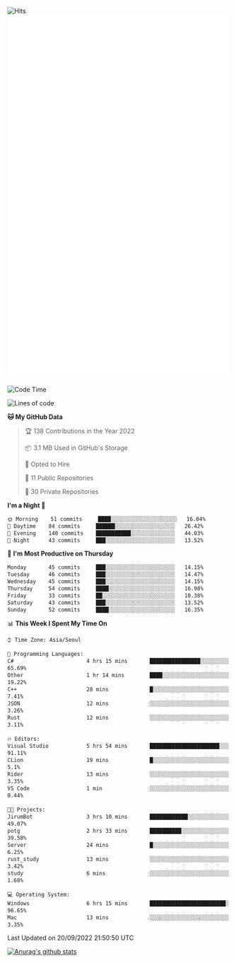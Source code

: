![Hits](https://hits.seeyoufarm.com/api/count/incr/badge.svg?url=https%3A%2F%2Fgithub.com%2Fkokose1234&count_bg=%2379C83D&title_bg=%23555555&icon=apple.svg&icon_color=%23E7E7E7&title=hits&edge_flat=false)
<br/>
![Metrics](https://github.com/kokose1234/kokose1234/blob/main/github-metrics.svg)

<!--START_SECTION:waka-->
![Code Time](http://img.shields.io/badge/Code%20Time-694%20hrs%2038%20mins-blue)

![Lines of code](https://img.shields.io/badge/From%20Hello%20World%20I%27ve%20Written-901%20Thousand%20lines%20of%20code-blue)

**🐱 My GitHub Data** 

> 🏆 138 Contributions in the Year 2022
 > 
> 📦 3.1 MB Used in GitHub's Storage 
 > 
> 💼 Opted to Hire
 > 
> 📜 11 Public Repositories 
 > 
> 🔑 30 Private Repositories  
 > 
**I'm a Night 🦉** 

```text
🌞 Morning    51 commits     ████░░░░░░░░░░░░░░░░░░░░░   16.04% 
🌆 Daytime    84 commits     ██████░░░░░░░░░░░░░░░░░░░   26.42% 
🌃 Evening    140 commits    ███████████░░░░░░░░░░░░░░   44.03% 
🌙 Night      43 commits     ███░░░░░░░░░░░░░░░░░░░░░░   13.52%

```
📅 **I'm Most Productive on Thursday** 

```text
Monday       45 commits     ███░░░░░░░░░░░░░░░░░░░░░░   14.15% 
Tuesday      46 commits     ███░░░░░░░░░░░░░░░░░░░░░░   14.47% 
Wednesday    45 commits     ███░░░░░░░░░░░░░░░░░░░░░░   14.15% 
Thursday     54 commits     ████░░░░░░░░░░░░░░░░░░░░░   16.98% 
Friday       33 commits     ██░░░░░░░░░░░░░░░░░░░░░░░   10.38% 
Saturday     43 commits     ███░░░░░░░░░░░░░░░░░░░░░░   13.52% 
Sunday       52 commits     ████░░░░░░░░░░░░░░░░░░░░░   16.35%

```


📊 **This Week I Spent My Time On** 

```text
⌚︎ Time Zone: Asia/Seoul

💬 Programming Languages: 
C#                       4 hrs 15 mins       ████████████████░░░░░░░░░   65.69% 
Other                    1 hr 14 mins        ████░░░░░░░░░░░░░░░░░░░░░   19.22% 
C++                      28 mins             █░░░░░░░░░░░░░░░░░░░░░░░░   7.41% 
JSON                     12 mins             ░░░░░░░░░░░░░░░░░░░░░░░░░   3.26% 
Rust                     12 mins             ░░░░░░░░░░░░░░░░░░░░░░░░░   3.11%

🔥 Editors: 
Visual Studio            5 hrs 54 mins       ██████████████████████░░░   91.11% 
CLion                    19 mins             █░░░░░░░░░░░░░░░░░░░░░░░░   5.1% 
Rider                    13 mins             ░░░░░░░░░░░░░░░░░░░░░░░░░   3.35% 
VS Code                  1 min               ░░░░░░░░░░░░░░░░░░░░░░░░░   0.44%

🐱‍💻 Projects: 
JirumBot                 3 hrs 10 mins       ████████████░░░░░░░░░░░░░   49.07% 
potg                     2 hrs 33 mins       ██████████░░░░░░░░░░░░░░░   39.58% 
Server                   24 mins             █░░░░░░░░░░░░░░░░░░░░░░░░   6.25% 
rust_study               13 mins             ░░░░░░░░░░░░░░░░░░░░░░░░░   3.42% 
study                    6 mins              ░░░░░░░░░░░░░░░░░░░░░░░░░   1.68%

💻 Operating System: 
Windows                  6 hrs 15 mins       ████████████████████████░   96.65% 
Mac                      13 mins             ░░░░░░░░░░░░░░░░░░░░░░░░░   3.35%

```


 Last Updated on 20/09/2022 21:50:50 UTC
<!--END_SECTION:waka-->

[![Anurag's github stats](https://github-readme-stats.vercel.app/api?username=kokose1234&theme=dracula)](https://github.com/anuraghazra/github-readme-stats)



	

